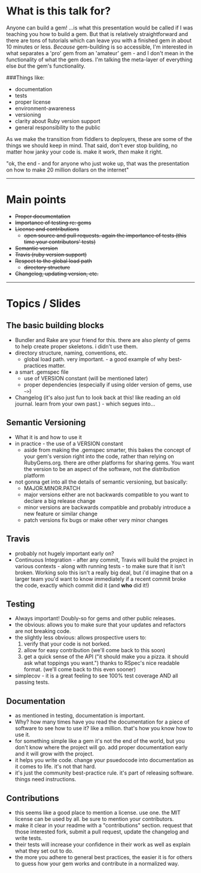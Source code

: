 # What is this talk for?
Anyone can build a gem! …is what this presentation would be called if I was teaching you how to build a gem. But that is relatively straightforward and there are tons of tutorials which can leave you with a finished gem in about 10 minutes or less. *Because* gem-building is so accessible, I'm interested in what separates a 'pro' gem from an 'amateur' gem - and I don't mean in the functionality of what the gem does. I'm talking the meta-layer of everything else *but* the gem's functionality.  

###Things like:

- documentation
- tests
- proper license
- environment-awareness
- versioning
- clarity about Ruby version support
- general responsibility to the public

As we make the transition from fiddlers to deployers, these are some of the things we should keep in mind. That said, don't ever stop building, no matter how janky your code is. make it work, *then* make it right.

"ok, the end - and for anyone who just woke up, that was the presentation on how to make 20 million dollars on the internet"

-----

# Main points

- ~~Proper documentation~~
- ~~Importance of testing re: gems~~
- ~~License and contributions~~
	- ~~open source and pull requests. again the importance of tests (this time your contributors' tests)~~
- ~~Semantic version~~
- ~~Travis (ruby version support)~~
- ~~Respect to the global load path~~
	- ~~directory structure~~
- ~~Changelog, updating version, etc.~~

-----

# Topics / Slides

## The basic building blocks

- Bundler and Rake are your friend for this. there are also plenty of gems to help create proper skeletons. i didn't use them.
- directory structure, naming, conventions, etc.
	- global load path. very important. - a good example of why best-practices matter.
- a smart .gemspec file
	- use of VERSION constant (will be mentioned later)
	- proper dependencies (especially if using older version of gems, use `~>`)
- Changelog (it's also just fun to look back at this! like reading an old journal. learn from your own past.) - which segues into…

## Semantic Versioning

- What it is and how to use it
- in practice - the use of a VERSION constant 
	- aside from making the .gemspec smarter, this bakes the concept of your gem's version right into the code, rather than relying on RubyGems.org. there are other platforms for sharing gems.  You want the version to be an aspect of the software, not the distribution platform
- not gonna get into all the details of semantic versioning, but basically:
	- MAJOR.MINOR.PATCH
	- major versions either are not backwards compatible to you want to declare a big release change
	- minor versions are backwards compatible and probably introduce a new feature or similar change
	- patch versions fix bugs or make other very minor changes

## Travis

- probably not hugely important early on? 
- Continuous Integration - after any commit, Travis will build the project in various contexts - along with running tests - to make sure that it isn't broken. Working solo this isn't a really big deal, but i'd imagine that on a larger team you'd want to know immediately if a recent commit broke the code, exactly which commit did it (and **who** did it!)

## Testing

- Always important! Doubly-so for gems and other public releases.
- the obvious: allows you to make sure that your updates and refactors are not breaking code. 
- the slightly less obvious: allows prospective users to:
	1. verify that your code is not borked.
	3. allow for easy contribution (we'll come back to this soon)
	2. get a quick sense of the API ("it should make you a pizza. it should ask what toppings you want.") thanks to RSpec's nice readable format. (we'll come back to this even sooner)
- simplecov - it is a great feeling to see 100% test coverage AND all passing tests. 

## Documentation

- as mentioned in testing, documentation is important.
- Why? how many times have you read the documentation for a piece of software to see how to use it? like a million. that's how you know how to use it. 
- for something simple like a gem it's not the end of the world, but you don't know where the project will go. add proper documentation early and it will grow with the project. 
- it helps you write code. change your psuedocode into documentation as it comes to life. it's not that hard. 
- it's just the community best-practice rule. it's part of releasing software. things need instructions.

## Contributions

- this seems like a good place to mention a license. use one. the MIT license can be used by all. be sure to mention your contributors.
- make it clear in your readme with a "contributions" section. request that those interested fork, submit a pull request, update the changelog and write tests. 
- their tests will increase your confidence in their work as well as explain what they set out to do. 
- the more you adhere to general best practices, the easier it is for others to guess how your gem works and contribute in a normalized way. 








